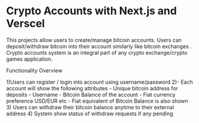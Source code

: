 # Crypto Accounts with Next.js and Verscel

This projects allow users to create/manage bitcoin accounts. Users can deposit/withdraw bitcoin into their account similarly like bitcoin exchanges . Crypto accounts system is an integral part of any crypto exchange/crypto games application.

Functionality Overview

1)Users can register / login into account using username/password
2)- Each account will show the following attributes
    - Unique bitcoin address for deposits
    - Username
    - Bitcoin Balance of the account
    - Fiat currency preference USD/EUR etc
    - Fiat equivalent of Bitcoin Balance is also shown
3) Users can withdraw their bitcoin balance anytime to their external address
4) System show status of withdraw requests if any pending

